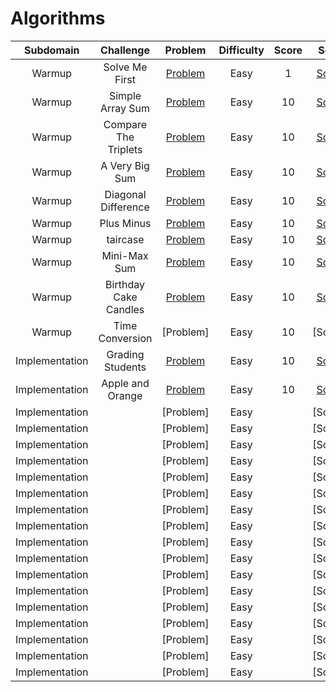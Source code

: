 # Algorithms

|  Subdomain  |         Challenge         |          Problem          |          Difficulty          |          Score          |          Solution          |
| :---: | :-----------------------: | :-----------------------: | :--------------------------: | :---------------------: | :------------------------: |
| Warmup | Solve Me First | [Problem](https://www.hackerrank.com/challenges/solve-me-first/problem) | Easy | 1 | [Soluation](https://github.com/Abdelrhman97/Hackerrank/blob/main/Algorithms/01%20-%20Solve%20Me%20First.c) |
| Warmup | Simple Array Sum | [Problem](https://www.hackerrank.com/challenges/simple-array-sum/problem?h_r=next-challenge&h_v=zen) | Easy | 10 | [Soluation](https://github.com/Abdelrhman97/Hackerrank/blob/main/Algorithms/02%20-%20Simple%20Array%20Sum.c) |
| Warmup | Compare The Triplets | [Problem](https://www.hackerrank.com/challenges/compare-the-triplets/problem) | Easy | 10 | [Soluation](https://github.com/Abdelrhman97/Hackerrank/blob/main/Algorithms/03%20-%20Compare%20the%20Triplets.c) |
| Warmup | A Very Big Sum | [Problem](https://www.hackerrank.com/challenges/a-very-big-sum/problem) | Easy | 10 | [Soluation](https://github.com/Abdelrhman97/Hackerrank/blob/main/Algorithms/04%20-%20A%20Very%20Big%20Sum.c) |
| Warmup | Diagonal Difference | [Problem](https://www.hackerrank.com/challenges/diagonal-difference/problem) | Easy | 10 | [Soluation](https://github.com/Abdelrhman97/Hackerrank/blob/main/Algorithms/05%20-%20Diagonal%20Difference.c) |
| Warmup | Plus Minus | [Problem](https://www.hackerrank.com/challenges/plus-minus/problem) | Easy | 10 | [Soluation](https://github.com/Abdelrhman97/Hackerrank/blob/main/Algorithms/06%20-%20Plus%20Minus.c) |
| Warmup | taircase | [Problem](https://www.hackerrank.com/challenges/staircase/problem) | Easy | 10 | [Soluation](https://github.com/Abdelrhman97/Hackerrank/blob/main/Algorithms/07%20-%20Staircase.c) |
| Warmup | Mini-Max Sum | [Problem](https://www.hackerrank.com/challenges/mini-max-sum/problem) | Easy | 10 | [Soluation](https://github.com/Abdelrhman97/Hackerrank/blob/main/Algorithms/08%20-%20Mini-Max%20Sum.c) |
| Warmup | Birthday Cake Candles | [Problem](https://www.hackerrank.com/challenges/birthday-cake-candles/problem) | Easy | 10 | [Soluation](https://github.com/Abdelrhman97/Hackerrank/blob/main/Algorithms/09%20-%20Birthday%20Cake%20Candles.c) |
| Warmup | Time Conversion | [Problem] | Easy | 10 | [Soluation] |
| Implementation | Grading Students | [Problem](https://www.hackerrank.com/challenges/grading/problem) | Easy | 10 | [Soluation](https://github.com/Abdelrhman97/Hackerrank/blob/main/Algorithms/02%20-%20%20Implementation/01%20-%20Grading%20Students.c) |
| Implementation | Apple and Orange | [Problem](https://www.hackerrank.com/challenges/apple-and-orange/problem)| Easy | 10 | [Soluation](https://github.com/Abdelrhman97/Hackerrank/blob/main/Algorithms/02%20-%20%20Implementation/02%20-%20Apple%20and%20Orange.c)|
| Implementation |  | [Problem]| Easy |  | [Soluation]|
| Implementation |  | [Problem]| Easy |  | [Soluation]|
| Implementation |  | [Problem]| Easy |  | [Soluation]|
| Implementation |  | [Problem]| Easy |  | [Soluation]|
| Implementation |  | [Problem]| Easy |  | [Soluation]|
| Implementation |  | [Problem]| Easy |  | [Soluation]|
| Implementation |  | [Problem]| Easy |  | [Soluation]|
| Implementation |  | [Problem]| Easy |  | [Soluation]|
| Implementation |  | [Problem]| Easy |  | [Soluation]|
| Implementation |  | [Problem]| Easy |  | [Soluation]|
| Implementation |  | [Problem]| Easy |  | [Soluation]|
| Implementation |  | [Problem]| Easy |  | [Soluation]|
| Implementation |  | [Problem]| Easy |  | [Soluation]|
| Implementation |  | [Problem]| Easy |  | [Soluation]|
| Implementation |  | [Problem]| Easy |  | [Soluation]|
| Implementation |  | [Problem]| Easy |  | [Soluation]|
| Implementation |  | [Problem]| Easy |  | [Soluation]|


